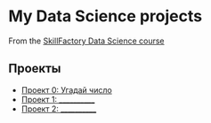 # My Data Science projects
From the [SkillFactory Data Science course](https://skillfactory.ru/data-science)

## Проекты

* [Проект 0: Угадай число](https://github.com/darksun373/sf_data_science/tree/main)
* [Проект 1: __________]()
* [Проект 2: __________]()